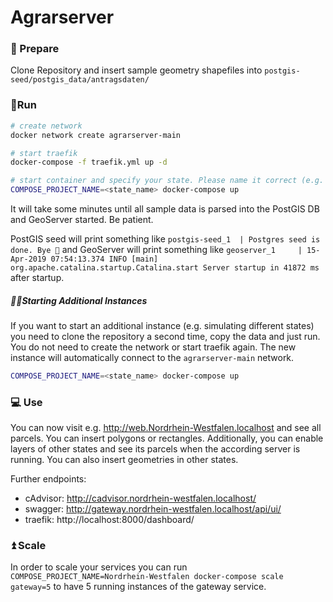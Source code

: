 # Agrarserver

### 💾 Prepare
Clone Repository and insert sample geometry shapefiles into `postgis-seed/postgis_data/antragsdaten/`

### 🏃‍Run
```sh
# create network
docker network create agrarserver-main

# start traefik
docker-compose -f traefik.yml up -d

# start container and specify your state. Please name it correct (e.g. Nordrhein-Westfalen and NOT nrw, NRW or nordrhein westfalen)!
COMPOSE_PROJECT_NAME=<state_name> docker-compose up
```
It will take some minutes until all sample data is parsed into the PostGIS DB and GeoServer started. Be patient.

PostGIS seed will print something like `postgis-seed_1  | Postgres seed is done. Bye 👋` and GeoServer will print something like `geoserver_1     | 15-Apr-2019 07:54:13.374 INFO [main] org.apache.catalina.startup.Catalina.start Server startup in 41872 ms` after startup.

##### 👯‍♀️Starting Additional Instances
If you want to start an additional instance (e.g. simulating different states) you need to clone the repository a second time, copy the data and just run. You do not need to create the network or start traefik again. The new instance will automatically connect to the `agrarserver-main` network.
```sh
COMPOSE_PROJECT_NAME=<state_name> docker-compose up
```

### 💻 Use
You can now visit e.g. http://web.Nordrhein-Westfalen.localhost and see all parcels. You can insert polygons or rectangles. Additionally, you can enable layers of other states and see its parcels when the according server is running. You can also insert geometries in other states.

Further endpoints:
- cAdvisor: http://cadvisor.nordrhein-westfalen.localhost/
- swagger: http://gateway.nordrhein-westfalen.localhost/api/ui/
- traefik: http://localhost:8000/dashboard/

### ⏫ Scale
In order to scale your services you can run `COMPOSE_PROJECT_NAME=Nordrhein-Westfalen docker-compose scale gateway=5` to have 5 running instances of the gateway service.

